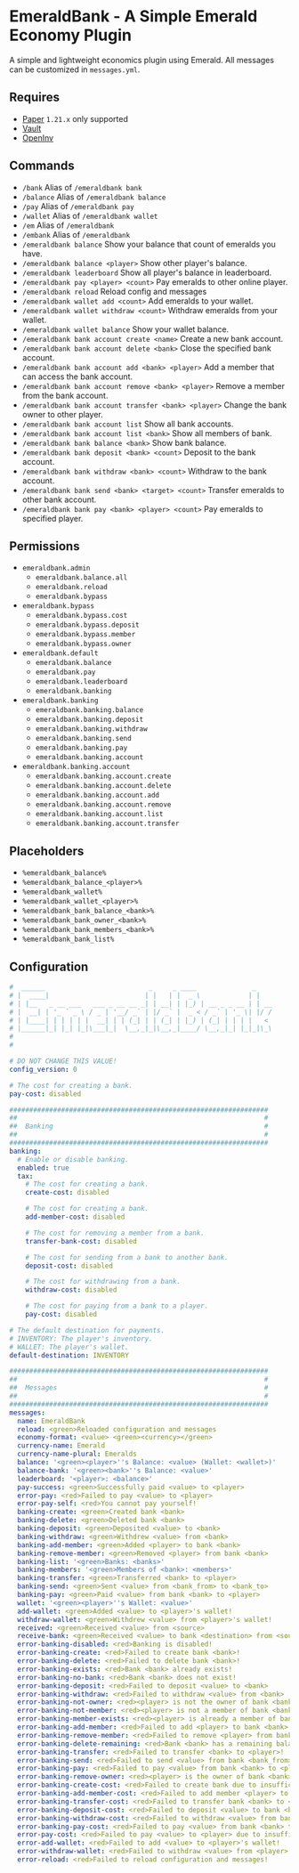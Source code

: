 # EmeraldBank - A Simple Emerald Economy Plugin

A simple and lightweight economics plugin using Emerald.
All messages can be customized in `messages.yml`.

## Requires

- [Paper](https://papermc.io/) `1.21.x` only supported
- [Vault](https://github.com/MilkBowl/Vault/releases)
- [OpenInv](https://github.com/Jikoo/OpenInv/releases)

## Commands

- `/bank` Alias of `/emeraldbank bank`
- `/balance` Alias of `/emeraldbank balance`
- `/pay` Alias of `/emeraldbank pay`
- `/wallet` Alias of `/emeraldbank wallet`
- `/em` Alias of `/emeraldbank`
- `/embank` Alias of `/emeraldbank`
- `/emeraldbank balance` Show your balance that count of emeralds you have.
- `/emeraldbank balance <player>` Show other player's balance.
- `/emeraldbank leaderboard` Show all player's balance in leaderboard.
- `/emeraldbank pay <player> <count>` Pay emeralds to other online player.
- `/emeraldbank reload` Reload config and messages
- `/emeraldbank wallet add <count>` Add emeralds to your wallet.
- `/emeraldbank wallet withdraw <count>` Withdraw emeralds from your wallet.
- `/emeraldbank wallet balance` Show your wallet balance.
- `/emeraldbank bank account create <name>` Create a new bank account.
- `/emeraldbank bank account delete <bank>` Close the specified bank account.
- `/emeraldbank bank account add <bank> <player>` Add a member that can access the bank account.
- `/emeraldbank bank account remove <bank> <player>` Remove a member from the bank account.
- `/emeraldbank bank account transfer <bank> <player>` Change the bank owner to other player.
- `/emeraldbank bank account list` Show all bank accounts.
- `/emeraldbank bank account list <bank>` Show all members of bank.
- `/emeraldbank bank balance <bank>` Show bank balance.
- `/emeraldbank bank deposit <bank> <count>` Deposit to the bank account.
- `/emeraldbank bank withdraw <bank> <count>` Withdraw to the bank account.
- `/emeraldbank bank send <bank> <target> <count>` Transfer emeralds to other bank account.
- `/emeraldbank bank pay <bank> <player> <count>` Pay emeralds to specified player.

## Permissions

- `emeraldbank.admin`
    - `emeraldbank.balance.all`
    - `emeraldbank.reload`
    - `emeraldbank.bypass`
- `emeraldbank.bypass`
    - `emeraldbank.bypass.cost`
    - `emeraldbank.bypass.deposit`
    - `emeraldbank.bypass.member`
    - `emeraldbank.bypass.owner`
- `emeraldbank.default`
    - `emeraldbank.balance`
    - `emeraldbank.pay`
    - `emeraldbank.leaderboard`
    - `emeraldbank.banking`
- `emeraldbank.banking`
    - `emeraldbank.banking.balance`
    - `emeraldbank.banking.deposit`
    - `emeraldbank.banking.withdraw`
    - `emeraldbank.banking.send`
    - `emeraldbank.banking.pay`
    - `emeraldbank.banking.account`
- `emeraldbank.banking.account`
    - `emeraldbank.banking.account.create`
    - `emeraldbank.banking.account.delete`
    - `emeraldbank.banking.account.add`
    - `emeraldbank.banking.account.remove`
    - `emeraldbank.banking.account.list`
    - `emeraldbank.banking.account.transfer`

## Placeholders

- `%emeraldbank_balance%`
- `%emeraldbank_balance_<player>%`
- `%emeraldbank_wallet%`
- `%emeraldbank_wallet_<player>%`
- `%emeraldbank_bank_balance_<bank>%`
- `%emeraldbank_bank_owner_<bank>%`
- `%emeraldbank_bank_members_<bank>%`
- `%emeraldbank_bank_list%`

## Configuration

```yaml
#  ______                          _     _ ____              _    
# |  ____|                        | |   | |  _ \            | |   
# | |__   _ __ ___   ___ _ __ __ _| | __| | |_) | __ _ _ __ | | __
# |  __| | '_ ` _ \ / _ | '__/ _` | |/ _` |  _ < / _` | '_ \| |/ /
# | |____| | | | | |  __| | | (_| | | (_| | |_) | (_| | | | |   < 
# |______|_| |_| |_|\___|_|  \__,_|_|\__,_|____/ \__,_|_| |_|_|\_\
#                                                                 
#                                                                 

# DO NOT CHANGE THIS VALUE!
config_version: 0

# The cost for creating a bank.
pay-cost: disabled

#################################################################
##                                                              #
##  Banking                                                     #
##                                                              #
#################################################################
banking:
  # Enable or disable banking.
  enabled: true
  tax:
    # The cost for creating a bank.
    create-cost: disabled

    # The cost for creating a bank.
    add-member-cost: disabled

    # The cost for removing a member from a bank.
    transfer-bank-cost: disabled

    # The cost for sending from a bank to another bank.
    deposit-cost: disabled

    # The cost for withdrawing from a bank.
    withdraw-cost: disabled

    # The cost for paying from a bank to a player.
    pay-cost: disabled

# The default destination for payments.
# INVENTORY: The player's inventory.
# WALLET: The player's wallet.
default-destination: INVENTORY

#################################################################
##                                                              #
##  Messages                                                    #
##                                                              #
#################################################################
messages:
  name: EmeraldBank
  reload: <green>Reloaded configuration and messages
  economy-format: <value> <green><currency></green>
  currency-name: Emerald
  currency-name-plural: Emeralds
  balance: '<green><player>''s Balance: <value> (Wallet: <wallet>)'
  balance-bank: '<green><bank>''s Balance: <value>'
  leaderboard: '<player>: <balance>'
  pay-success: <green>Successfully paid <value> to <player>
  error-pay: <red>Failed to pay <value> to <player>
  error-pay-self: <red>You cannot pay yourself!
  banking-create: <green>Created bank <bank>
  banking-delete: <green>Deleted bank <bank>
  banking-deposit: <green>Deposited <value> to <bank>
  banking-withdraw: <green>Withdrew <value> from <bank>
  banking-add-member: <green>Added <player> to bank <bank>
  banking-remove-member: <green>Removed <player> from bank <bank>
  banking-list: '<green>Banks: <banks>'
  banking-members: '<green>Members of <bank>: <members>'
  banking-transfer: <green>Transferred <bank> to <player>
  banking-send: <green>Sent <value> from <bank_from> to <bank_to>
  banking-pay: <green>Paid <value> from bank <bank> to <player>
  wallet: '<green><player>''s Wallet: <value>'
  add-wallet: <green>Added <value> to <player>'s wallet!
  withdraw-wallet: <green>Withdrew <value> from <player>'s wallet!
  received: <green>Received <value> from <source>
  receive-bank: <green>Received <value> to bank <destination> from <source>
  error-banking-disabled: <red>Banking is disabled!
  error-banking-create: <red>Failed to create bank <bank>!
  error-banking-delete: <red>Failed to delete bank <bank>!
  error-banking-exists: <red>Bank <bank> already exists!
  error-banking-no-bank: <red>Bank <bank> does not exist!
  error-banking-deposit: <red>Failed to deposit <value> to <bank>
  error-banking-withdraw: <red>Failed to withdraw <value> from <bank>
  error-banking-not-owner: <red><player> is not the owner of bank <bank>!
  error-banking-not-member: <red><player> is not a member of bank <bank>!
  error-banking-member-exists: <red><player> is already a member of bank <bank>!
  error-banking-add-member: <red>Failed to add <player> to bank <bank>!
  error-banking-remove-member: <red>Failed to remove <player> from bank <bank>!
  error-banking-delete-remaining: <red>Bank <bank> has a remaining balance of <value>!
  error-banking-transfer: <red>Failed to transfer <bank> to <player>!
  error-banking-send: <red>Failed to send <value> from bank <bank_from> to bank <bank_to>!
  error-banking-pay: <red>Failed to pay <value> from bank <bank> to <player>!
  error-banking-remove-owner: <red><player> is the owner of bank <bank>!
  error-banking-create-cost: <red>Failed to create bank due to insufficient funds <cost>!
  error-banking-add-member-cost: <red>Failed to add member <player> to bank <bank> due to insufficient funds <cost>!
  error-banking-transfer-cost: <red>Failed to transfer bank <bank> to <player> due to insufficient funds <cost>!
  error-banking-deposit-cost: <red>Failed to deposit <value> to bank <bank> due to insufficient funds <cost>!
  error-banking-withdraw-cost: <red>Failed to withdraw <value> from bank <bank> due to insufficient funds <cost>!
  error-banking-pay-cost: <red>Failed to pay <value> from bank <bank> to <player> due to insufficient funds <cost>!
  error-pay-cost: <red>Failed to pay <value> to <player> due to insufficient funds <cost>!
  error-add-wallet: <red>Failed to add <value> to <player>'s wallet!
  error-withdraw-wallet: <red>Failed to withdraw <value> from <player>'s wallet!
  error-reload: <red>Failed to reload configuration and messages!

```
